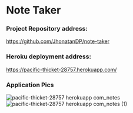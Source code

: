 # Note Taker

### Project Repository address:
https://github.com/JhonatanDP/note-taker

### Heroku deployment address:
https://pacific-thicket-28757.herokuapp.com/

### Application Pics
![pacific-thicket-28757 herokuapp com_notes](https://user-images.githubusercontent.com/106892660/189511489-87e3d22a-9996-435e-abb2-7a6574014bfe.png)
![pacific-thicket-28757 herokuapp com_notes (1)](https://user-images.githubusercontent.com/106892660/189511496-864fd5ce-35da-4162-baa3-adad061b29c0.png)
